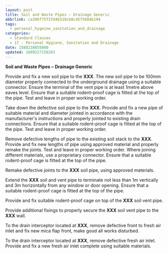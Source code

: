 ```yaml
---
layout: post
title: Soil and Waste Pipes – Drainage Generic
abbrlink: ca396f75f2fd4b319cb0c45f5684b194
tags:
  - personal_hygeine_sanitation_and_drainage
categories:
  - Standard Clauses
  - 17 - Personal Hygiene, Sanitation and Drainage
date: 1588238855000
updated: 1699227156263
---
```


**Soil and Waste Pipes** **–** **Drainage Generic**

Provide and fix a new soil pipe to the **XXX**. The new soil pipe to be 100mm diameter properly connected to the underground drainage using a suitable connector. Ensure the terminal of the vent pipe is at least 1metre above eaves level. Ensure that a suitable rodent-proof cage is fitted at the top of the pipe. Test and leave in proper working order.

Take down the defective soil pipe to the **XXX**. Provide and fix a new pipe of suitable material and diameter jointed in accordance with the manufacturer's instructions and properly jointed to existing drain connections. Ensure that a suitable rodent-proof cage is fitted at the top of the pipe. Test and leave in proper working order.

Remove defective lengths of pipe to the existing soil stack to the **XXX**. Provide and fix new lengths of pipe using approved material and properly remake the joints. Test and leave in proper working order. Where joining different materials, use a proprietary connector. Ensure that a suitable rodent-proof cage is fitted at the top of the pipe.

Remake defective joints to the **XXX** soil pipe, using approved materials.

Extend the **XXX** soil and vent pipe to terminate not less than 1m vertically and 3m horizontally from any window or door opening. Ensure that a suitable rodent-proof cage is fitted at the top of the pipe.

Provide and fix suitable rodent-proof cage on top of the **XXX** soil vent pipe.

Provide additional fixings to properly secure the **XXX** soil vent pipe to the **XXX** wall.

To the drain interceptor located at **XXX**, remove defective front to fresh air inlet and fix new mica flap front, make good all works disturbed.

To the drain interceptor located at **XXX**, remove defective fresh air inlet. Provide and fix a new fresh air inlet complete using suitable materials.
